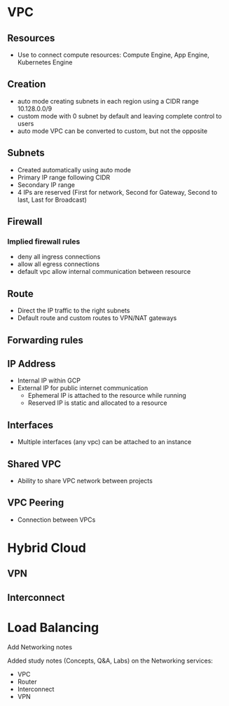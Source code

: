 # VPC
## Resources
 - Use to connect compute resources: Compute Engine, App Engine, Kubernetes Engine

## Creation
 - auto mode creating subnets in each region using a CIDR range 10.128.0.0/9
 - custom mode with 0 subnet by default and leaving complete control to users
 - auto mode VPC can be converted to custom, but not the opposite

## Subnets
 - Created automatically using auto mode
 - Primary IP range following CIDR
 - Secondary IP range
 - 4 IPs are reserved (First for network, Second for Gateway, Second to last, Last for Broadcast)

## Firewall
### Implied firewall rules
 - deny all ingress connections
 - allow all egress connections
 - default vpc allow internal communication between resource

## Route
 - Direct the IP traffic to the right subnets
 - Default route and custom routes to VPN/NAT gateways

## Forwarding rules
## IP Address
 - Internal IP within GCP
 - External IP for public internet communication
   - Ephemeral IP is attached to the resource while running
   - Reserved IP is static and allocated to a resource
## Interfaces
 - Multiple interfaces (any vpc) can be attached to an instance

## Shared VPC
 - Ability to share VPC network between projects

## VPC Peering
 - Connection between VPCs

# Hybrid Cloud
## VPN
## Interconnect
# Load Balancing

Add Networking notes

Added study notes (Concepts, Q&A, Labs) on the Networking services:
 - VPC
 - Router
 - Interconnect
 - VPN
